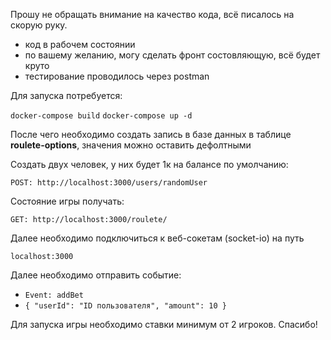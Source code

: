 Прошу не обращать внимание на качество кода, всё писалось на скорую руку.

* код в рабочем состоянии
* по вашему желанию, могу сделать фронт состовляющую, всё будет круто
* тестирование проводилось через postman

Для запуска потребуется:

``docker-compose build``
``docker-compose up -d``

После чего необходимо создать запись в базе данных в таблице **roulete-options**, значения можно оставить дефолтными

Создать двух человек, у них будет 1к на балансе по умолчанию:

``POST: http://localhost:3000/users/randomUser``

Состояние игры получать:

``GET: http://localhost:3000/roulete/``

Далее необходимо подключиться к веб-сокетам (socket-io) на путь

``localhost:3000``

Далее необходимо отправить событие:

* ``Event: addBet``
* ``{
  "userId": "ID пользователя",
  "amount": 10
  }``

Для запуска игры необходимо ставки минимум от 2 игроков. Спасибо!